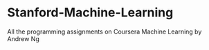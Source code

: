 # Stanford-Machine-Learning

All the programming assignments on Coursera Machine Learning by Andrew Ng
